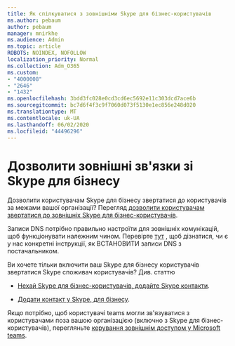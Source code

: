 ```yaml
---
title: Як спілкуватися з зовнішніми Skype для бізнес-користувачів
ms.author: pebaum
author: pebaum
manager: mnirkhe
ms.audience: Admin
ms.topic: article
ROBOTS: NOINDEX, NOFOLLOW
localization_priority: Normal
ms.collection: Adm_O365
ms.custom:
- "4000008"
- "2646"
- "1432"
ms.openlocfilehash: 3bdd3fc028e0cd3cd6ec5692e11c303dcd7ace6b
ms.sourcegitcommit: bc7d6f4f3c9f7060d073f5130e1ec856e248d020
ms.translationtype: MT
ms.contentlocale: uk-UA
ms.lasthandoff: 06/02/2020
ms.locfileid: "44496296"
---
```

# <a name="allow-external-communications-with-skype-for-business"></a>Дозволити зовнішні зв'язки зі Skype для бізнесу 

Дозволити користувачам Skype для бізнесу звертатися до користувачів за межами вашої організації? Перегляд [дозволити користувачам звертатися до зовнішніх Skype для бізнес-користувачів](https://docs.microsoft.com/skypeforbusiness/set-up-skype-for-business-online/allow-users-to-contact-external-skype-for-business-users).

Записи DNS потрібно правильно настроїти для зовнішніх комунікацій, щоб функціонувати належним чином. Перевірте [тут](https://docs.microsoft.com/microsoft-365/admin/get-help-with-domains/set-up-your-domain-host-specific-instructions) , щоб дізнатися, чи є у нас конкретні інструкції, як ВСТАНОВИТИ записи DNS з постачальником. 

Ви хочете тільки включити ваш Skype для бізнесу користувачів звертатися Skype споживач користувачів? Див. статтю

- [Нехай Skype для бізнес-користувачів, додайте Skype контакти](https://docs.microsoft.com/skypeforbusiness/set-up-skype-for-business-online/let-skype-for-business-users-add-skype-contacts). 

- [Додати контакт у Skype, для бізнесу](https://support.office.com/article/add-a-contact-in-skype-for-business-89338023-2adf-4f5c-90b6-f8b6f72fadd1).


Якщо потрібно, щоб користувачі teams могли зв'язуватися з користувачами поза вашою організацією (включно з Skype для бізнес-користувачів), перегляньте [керування зовнішнім доступом у Microsoft teams](https://docs.microsoft.com/microsoftteams/let-your-teams-users-communicate-with-other-people). 